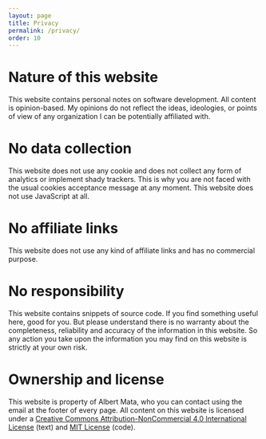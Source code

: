 ```yaml
---
layout: page
title: Privacy
permalink: /privacy/
order: 10
---
```

# Nature of this website

This website contains personal notes on software development. All content is opinion-based. My opinions do not reflect the ideas, ideologies, or points of view of any organization I can be potentially affiliated with.

# No data collection

This website does not use any cookie and does not collect any form of analytics or implement shady trackers. This is why you are not faced with the usual cookies acceptance message at any moment. This website does not use JavaScript at all.

# No affiliate links

This website does not use any kind of affiliate links and has no commercial purpose.

# No responsibility

This website contains snippets of source code. If you find something useful here, good for you. But please understand there is no warranty about the completeness, reliability and accuracy of the information in this website. So any action you take upon the information you may find on this website is strictly at your own risk. 

# Ownership and license

This website is property of Albert Mata, who you can contact using the email at the footer of every page. All content on this website is licensed under a <a rel="license" href="http://creativecommons.org/licenses/by-nc/4.0/">Creative Commons Attribution-NonCommercial 4.0 International License</a> (text) and <a rel="license" href="https://opensource.org/licenses/MIT">MIT License</a> (code).
